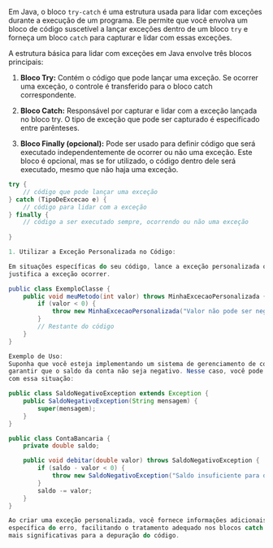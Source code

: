 Em Java, o bloco `try-catch` é uma estrutura usada para lidar com exceções durante a execução de um programa. Ele permite que você envolva um bloco de código suscetível a lançar exceções dentro de um bloco `try` e forneça um bloco `catch` para capturar e lidar com essas exceções.

A estrutura básica para lidar com exceções em Java envolve três blocos principais:

1. **Bloco Try:** Contém o código que pode lançar uma exceção. Se ocorrer uma exceção, o controle é transferido para o bloco catch correspondente.

2. **Bloco Catch:** Responsável por capturar e lidar com a exceção lançada no bloco try. O tipo de exceção que pode ser capturado é especificado entre parênteses.

3. **Bloco Finally (opcional):** Pode ser usado para definir código que será executado independentemente de ocorrer ou não uma exceção. Este bloco é opcional, mas se for utilizado, o código dentro dele será executado, mesmo que não haja uma exceção.

```java
try {
    // código que pode lançar uma exceção
} catch (TipoDeExcecao e) {
    // código para lidar com a exceção
} finally {
    // código a ser executado sempre, ocorrendo ou não uma exceção
  
}

1. Utilizar a Exceção Personalizada no Código:

Em situações específicas do seu código, lance a exceção personalizada quando a condição que
justifica a exceção ocorrer.

public class ExemploClasse {
    public void meuMetodo(int valor) throws MinhaExcecaoPersonalizada {
        if (valor < 0) {
            throw new MinhaExcecaoPersonalizada("Valor não pode ser negativo");
        }
        // Restante do código
    }
}

Exemplo de Uso:
Suponha que você esteja implementando um sistema de gerenciamento de contas bancárias e deseja 
garantir que o saldo da conta não seja negativo. Nesse caso, você pode criar uma exceção personalizada para lidar 
com essa situação:

public class SaldoNegativoException extends Exception {
    public SaldoNegativoException(String mensagem) {
        super(mensagem);
    }
}

public class ContaBancaria {
    private double saldo;

    public void debitar(double valor) throws SaldoNegativoException {
        if (saldo - valor < 0) {
            throw new SaldoNegativoException("Saldo insuficiente para debitar " + valor);
        }
        saldo -= valor;
    }
}

Ao criar uma exceção personalizada, você fornece informações adicionais sobre a natureza 
específica do erro, facilitando o tratamento adequado nos blocos catch e fornecendo mensagens 
mais significativas para a depuração do código.
